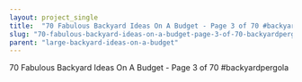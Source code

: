 ```yaml
---
layout: project_single
title:  "70 Fabulous Backyard Ideas On A Budget - Page 3 of 70 #backyardpergola"
slug: "70-fabulous-backyard-ideas-on-a-budget-page-3-of-70-backyardpergola"
parent: "large-backyard-ideas-on-a-budget"
---
```

70 Fabulous Backyard Ideas On A Budget - Page 3 of 70 #backyardpergola